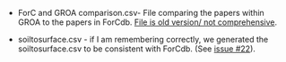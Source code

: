 - ForC and GROA comparison.csv- File comparing the papers within GROA to the papers in ForCdb. [File is old version/ not comprehensive](https://github.com/forc-db/GROA/issues/21#issuecomment-634364764).

- soiltosurface.csv - if I am remembering correctly, we generated the soiltosurface.csv to be consistent with ForCdb. (See [issue #22](https://github.com/forc-db/GROA/issues/22#issuecomment-634364210)).
